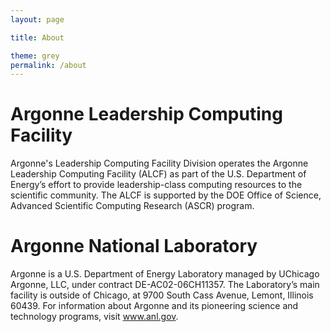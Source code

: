```yaml
---
layout: page

title: About

theme: grey
permalink: /about
---
```



# Argonne Leadership Computing Facility
Argonne's Leadership Computing Facility Division operates the Argonne Leadership Computing Facility (ALCF) as part of the U.S. Department of Energy’s effort to provide leadership-class computing resources to the scientific community. The ALCF is supported by the DOE Office of Science, Advanced Scientific Computing Research (ASCR) program.

# Argonne National Laboratory
Argonne is a U.S. Department of Energy Laboratory managed by UChicago Argonne, LLC, under contract DE-AC02-06CH11357. The Laboratory’s main facility is outside of Chicago, at 9700 South Cass Avenue, Lemont, Illinois 60439. For information about Argonne and its pioneering science and technology programs, visit www.anl.gov.
